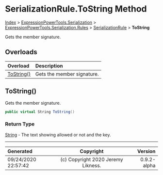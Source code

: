 ﻿# SerializationRule.ToString Method

[Index](../index.md) > [ExpressionPowerTools.Serialization](ExpressionPowerTools.Serialization.a.md) > [ExpressionPowerTools.Serialization.Rules](ExpressionPowerTools.Serialization.Rules.n.md) > [SerializationRule](ExpressionPowerTools.Serialization.Rules.SerializationRule.cs.md) > **ToString**

Gets the member signature.

## Overloads

| Overload | Description |
| :-- | :-- |
| [ToString()](#tostring) | Gets the member signature. |
## ToString()

Gets the member signature.

```csharp
public virtual String ToString()
```

### Return Type

 [String](https://docs.microsoft.com/dotnet/api/system.string)  - The text showing allowed or not and the key.



---

| Generated | Copyright | Version |
| :-- | :-: | --: |
| 09/24/2020 22:57:42 | (c) Copyright 2020 Jeremy Likness. | 0.9.2-alpha |
